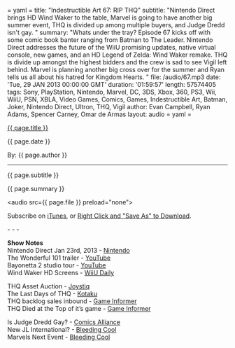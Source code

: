 = yaml =
title: "Indestructible Art 67: RIP THQ"
subtitle: "Nintendo Direct brings HD Wind Waker to the table, Marvel is going to have another big summer event, THQ is divided up among multiple buyers, and Judge Dredd isn't gay.  "
summary: "Whats under the tray? Episode 67 kicks off with some comic book banter ranging from Batman to The Leader. Nintendo Direct addresses the future of the WiiU promising updates, native virtual console, new games, and an HD Legend of Zelda: Wind Waker remake. THQ is divide up amongst the highest bidders and the crew is sad to see Vigil left behind. Marvel is planning another big cross over for the summer and Ryan tells us all about his hatred for Kingdom Hearts.  "
file: /audio/67.mp3
date: 'Tue, 29 JAN 2013 00:00:00 GMT'
duration: '01:59:57'
length: 57574405
tags: Sony, PlayStation, Nintendo, Marvel, DC, 3DS, Xbox, 360, PS3, Wii, WiiU, PSN, XBLA, Video Games, Comics, Games, Indestructible Art, Batman, Joker, Nintendo Direct, Ultron, THQ, Vigil
author: Evan Campbell, Ryan Adams,  Spencer Carney, Omar de Armas
layout: audio
= yaml =

<a href="{{ page.url }}" class='postTitleLink'><p class='postTitle'>{{ page.title }}</p></a>
<p class='postPublished'>{{ page.date }}</p>
<p class='postAuthor'>By: {{ page.author }}</p>
<hr>
<p class='podcastSummary'>{{ page.subtitle }}</p>

<p class='podcastSummary'>{{ page.summary }}</p>

<audio src={{ page.file }} preload="none"></audio>
<p class='subLinks'>Subscribe on <a href='http://bit.ly/iapodcast'>iTunes</a>, or <a href={{ page.file }}>Right Click and "Save As" to Download</a>.</p>
- - -

**Show Notes**  
Nintendo Direct Jan 23rd, 2013 - [Nintendo](http://www.nintendo.com/nintendo-direct/archive/01-23-2013/)  
The Wonderful 101 trailer - [YouTube](http://www.youtube.com/watch?v=-XzUct7SpdE)  
Bayonetta 2 studio tour - [YouTube](http://www.youtube.com/watch?v=pUbgRxf3fLg)  
Wind Waker HD Screens - [WiiU Daily](http://wiiudaily.com/2013/01/zelda-wind-waker-wii-u-screenshots/)  


THQ Asset Auction - [Joystiq](http://www.joystiq.com/2013/01/23/thq-bid-winners-prices-and-runners-up/)  
The Last Days of THQ - [Kotaku](http://kotaku.com/5978866/the-last-days-of-thq)  
THQ backlog sales inbound - [Game Informer](http://www.gameinformer.com/b/news/archive/2013/01/24/sale-of-thq-39-s-back-catalog-happening-in-coming-weeks.aspx)  
THQ Died at the Top of it’s game - [Game Informer](http://www.gameinformer.com/b/features/archive/2013/01/24/thq-died-at-the-top-of-its-game.aspx)  


Is Judge Dredd Gay? - [Comics Alliance](http://www.comicsalliance.com/2013/01/24/judge-dredd-the-closet/)  
New JL International? - [Bleeding Cool](http://www.bleedingcool.com/2013/01/26/is-rb-silva-working-on-a-new-justice-league-international-comic/)  
Marvels Next Event - [Bleeding Cool](http://www.bleedingcool.com/2013/01/26/marvel-confirms-post-summer-cosmic-event-spinning-out-of-free-comic-book-day/)  
